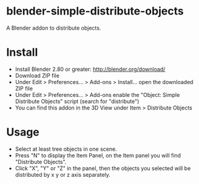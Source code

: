 # blender-simple-distribute-objects
A Blender addon to distribute objects.

# Install
- Install Blender 2.80 or greater: http://blender.org/download/
- Download ZIP file
- Under Edit > Preferences... > Add-ons > Install... open the downloaded ZIP file
- Under Edit > Preferences... > Add-ons enable the "Object: Simple Distribute Objects" script (search for "distribute")
- You can find this addon in the 3D View under Item > Distribute Objects

# Usage
- Select at least tree objects in one scene.
- Press "N" to display the Item Panel, on the Item panel you will find "Distribute Objects".
- Click "X", "Y" or "Z" in the panel, then the objects you selected will be distributed by x y or z axis separately.
